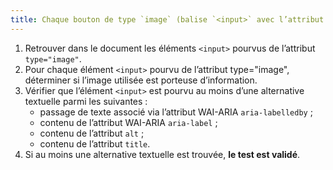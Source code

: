 ```yaml
---
title: Chaque bouton de type `image` (balise `<input>` avec l’attribut `type="image"`) a-t-il une [alternative textuelle](#alternative-textuelle-image) ?
---
```


1. Retrouver dans le document les éléments `<input>` pourvus de l’attribut `type="image"`.
2. Pour chaque élément `<input>` pourvu de l’attribut type="image", déterminer si l’image utilisée est porteuse d’information.
3. Vérifier que l’élément `<input>` est pourvu au moins d’une alternative textuelle parmi les suivantes :
   - passage de texte associé via l’attribut WAI-ARIA `aria-labelledby` ;
   - contenu de l’attribut WAI-ARIA `aria-label` ;
   - contenu de l’attribut `alt` ;
   - contenu de l’attribut `title`.
4. Si au moins une alternative textuelle est trouvée, **le test est validé**.
